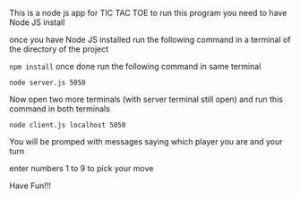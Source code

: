 This is a node js app for TIC TAC TOE
to run this program you need to have Node JS install 

once you have Node JS installed run the following command in a 
terminal of the directory of the project

```npm install```
once done run the following command in same terminal

```node server.js 5050```

Now open two more terminals (with server terminal still open)
and run this command in both terminals

```node client.js localhost 5050```

You will be promped with messages saying which player you are and your turn

enter numbers 1 to 9 to pick your move 

Have Fun!!!
